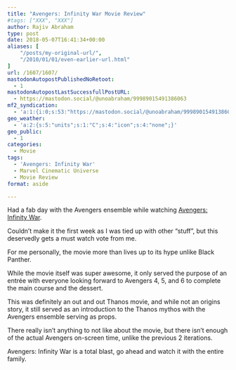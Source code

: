 ```yaml
---
title: "Avengers: Infinity War Movie Review"
#tags: ["XXX", "XXX"]
author: Rajiv Abraham
type: post
date: 2018-05-07T16:41:34+00:00
aliases: [
    "/posts/my-original-url/",
    "/2010/01/01/even-earlier-url.html"
]
url: /1607/1607/
mastodonAutopostPublishedNoRetoot:
  - 1
mastodonAutopostLastSuccessfullPostURL:
  - https://mastodon.social/@unoabraham/99989015491386063
mf2_syndication:
  - 'a:1:{i:0;s:53:"https://mastodon.social/@unoabraham/99989015491386063";}'
geo_weather:
  - 'a:2:{s:5:"units";s:1:"C";s:4:"icon";s:4:"none";}'
geo_public:
  - 1
categories:
  - Movie
tags:
  - 'Avengers: Infinity War'
  - Marvel Cinematic Universe
  - Movie Review
format: aside

---
```

Had a fab day with the Avengers ensemble while watching <a href="https://www.imdb.com/title/tt4154756/" target="_blank" rel="noopener">Avengers: Infinity War</a>.

Couldn’t make it the first week as I was tied up with other “stuff”, but this deservedly gets a must watch vote from me.

For me personally, the movie more than lives up to its hype unlike Black Panther.

While the movie itself was super awesome, it only served the purpose of an entrée with everyone looking forward to Avengers 4, 5, and 6 to complete the main course and the dessert.

This was definitely an out and out Thanos movie, and while not an origins story, it still served as an introduction to the Thanos mythos with the Avengers ensemble serving as props.

There really isn’t anything to not like about the movie, but there isn’t enough of the actual Avengers on-screen time, unlike the previous 2 iterations.

Avengers: Infinity War is a total blast, go ahead and watch it with the entire family.